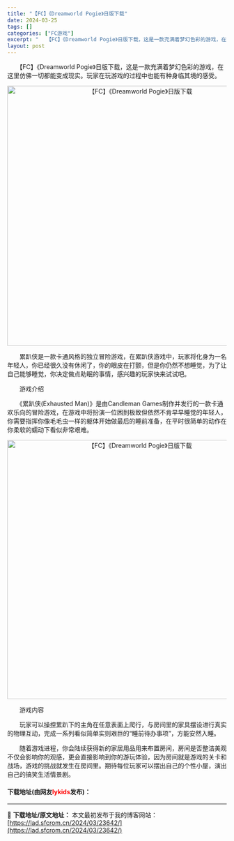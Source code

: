 ```yaml
---
title: "【FC】《Dreamworld Pogie》日版下载"
date: 2024-03-25
tags: []
categories: ["FC游戏"]
excerpt: "　　【FC】《Dreamworld Pogie》日版下载，这是一款充满着梦幻色彩的游戏，在这里仿佛一切都能变成现实。玩家在玩游戏的过程中也能有种身临其境的感受。 　　累趴侠是一款卡通风格的独立冒险游戏，在累趴侠游戏中，玩家将化身为一名年轻人，你已经很久没有休闲了，你的眼皮在打颤，但是你仍然不想睡觉，&hellip;"
layout: post
---
```


 <p>　　【FC】《Dreamworld Pogie》日版下载，这是一款充满着梦幻色彩的游戏，在这里仿佛一切都能变成现实。玩家在玩游戏的过程中也能有种身临其境的感受。</p> <p align="center"><img align="" border="0" src="https://lad.sfcrom.cn/wp-content/uploads/2024/03/20240325_66018fe793879.png" width="596" alt="【FC】《Dreamworld Pogie》日版下载" /></p> <p>　　累趴侠是一款卡通风格的独立冒险游戏，在累趴侠游戏中，玩家将化身为一名年轻人，你已经很久没有休闲了，你的眼皮在打颤，但是你仍然不想睡觉，为了让自己能够睡觉，你决定做点助眠的事情，感兴趣的玩家快来试试吧。</p> <p>　　游戏介绍</p> <p>　　《累趴侠(Exhausted Man)》是由Candleman Games制作并发行的一款卡通欢乐向的冒险游戏，在游戏中将扮演一位困到极致但依然不肯早早睡觉的年轻人，你需要指挥你像毛毛虫一样的躯体开始做最后的睡前准备，在平时很简单的动作在你柔软的蠕动下看似非常艰难。</p> <p align="center"><img align="" border="0" src="https://lad.sfcrom.cn/wp-content/uploads/2024/03/20240325_66018fe90afe0.png" width="594" alt="【FC】《Dreamworld Pogie》日版下载" /></p> <p>　　游戏内容</p> <p>　　玩家可以操控累趴下的主角在任意表面上爬行，与房间里的家具摆设进行真实的物理互动，完成一系列看似简单实则艰巨的&ldquo;睡前待办事项&rdquo;，方能安然入睡。</p> <p>　　随着游戏进程，你会陆续获得新的家居用品用来布置房间，房间是否整洁美观不仅会影响你的观感，更会直接影响到你的游玩体验，因为房间就是游戏的关卡和战场，游戏的挑战就发生在房间里。期待每位玩家可以摆出自己的个性小屋，演出自己的搞笑生活情景剧。</p> <p><h4>下载地址(由网友<font color="red">lykids</font>发布)：</h4></p> 

---
📖 **下载地址/原文地址：** 本文最初发布于我的博客网站：[https://lad.sfcrom.cn/2024/03/23642/](https://lad.sfcrom.cn/2024/03/23642/)
